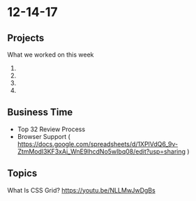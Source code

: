 # 12-14-17 

## Projects 
What we worked on this week

1. 
2.
3.
4.

## Business Time 

- Top 32 Review Process
- Browser Support ( https://docs.google.com/spreadsheets/d/1XPlVdQ6_9v-ZtmModI3KF3xAi_WnE9lhcdNo5wIbq08/edit?usp=sharing )

## Topics 

What Is CSS Grid? https://youtu.be/NLLMwJwDgBs
